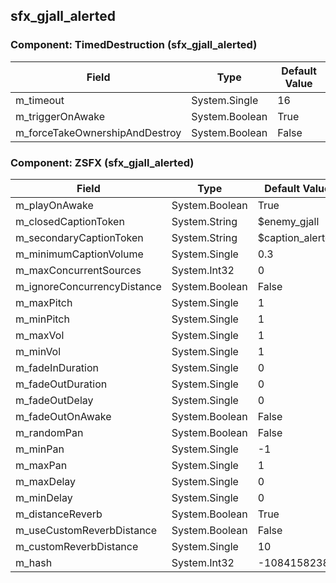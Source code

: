 ## sfx_gjall_alerted

### Component: TimedDestruction (sfx_gjall_alerted)

|Field|Type|Default Value|
|---|---|---|
|m_timeout|System.Single|16|
|m_triggerOnAwake|System.Boolean|True|
|m_forceTakeOwnershipAndDestroy|System.Boolean|False|

### Component: ZSFX (sfx_gjall_alerted)

|Field|Type|Default Value|
|---|---|---|
|m_playOnAwake|System.Boolean|True|
|m_closedCaptionToken|System.String|$enemy_gjall|
|m_secondaryCaptionToken|System.String|$caption_alerted|
|m_minimumCaptionVolume|System.Single|0.3|
|m_maxConcurrentSources|System.Int32|0|
|m_ignoreConcurrencyDistance|System.Boolean|False|
|m_maxPitch|System.Single|1|
|m_minPitch|System.Single|1|
|m_maxVol|System.Single|1|
|m_minVol|System.Single|1|
|m_fadeInDuration|System.Single|0|
|m_fadeOutDuration|System.Single|0|
|m_fadeOutDelay|System.Single|0|
|m_fadeOutOnAwake|System.Boolean|False|
|m_randomPan|System.Boolean|False|
|m_minPan|System.Single|-1|
|m_maxPan|System.Single|1|
|m_maxDelay|System.Single|0|
|m_minDelay|System.Single|0|
|m_distanceReverb|System.Boolean|True|
|m_useCustomReverbDistance|System.Boolean|False|
|m_customReverbDistance|System.Single|10|
|m_hash|System.Int32|-1084158238|

